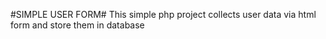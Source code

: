 #SIMPLE USER FORM#
This simple php project collects user data via html form and store them in database
